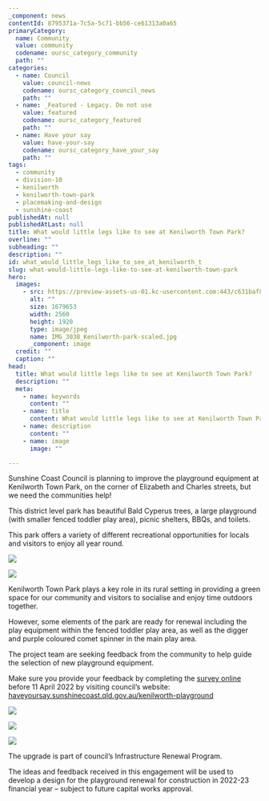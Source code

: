 ```yaml
---
_component: news
contentId: 8795371a-7c5a-5c71-bb56-ce61313a0a65
primaryCategory:
  name: Community
  value: community
  codename: oursc_category_community
  path: ""
categories:
  - name: Council
    value: council-news
    codename: oursc_category_council_news
    path: ""
  - name: _Featured - Legacy. Do not use
    value: featured
    codename: oursc_category_featured
    path: ""
  - name: Have your say
    value: have-your-say
    codename: oursc_category_have_your_say
    path: ""
tags:
  - community
  - division-10
  - kenilworth
  - kenilworth-town-park
  - placemaking-and-design
  - sunshine-coast
publishedAt: null
publishedAtLast: null
title: What would little legs like to see at Kenilworth Town Park?
overline: ""
subheading: ""
description: ""
id: what_would_little_legs_like_to_see_at_kenilworth_t
slug: what-would-little-legs-like-to-see-at-kenilworth-town-park
hero:
  images:
    - src: https://preview-assets-us-01.kc-usercontent.com:443/c631baf8-1b46-001f-580c-d0001b68b4a8/6e647452-2317-4684-a79f-f20d87e6cdcc/IMG_3038_Kenilworth-park-scaled.jpg
      alt: ""
      size: 1679653
      width: 2560
      height: 1920
      type: image/jpeg
      name: IMG_3038_Kenilworth-park-scaled.jpg
      _component: image
  credit: ""
  caption: ""
head:
  title: What would little legs like to see at Kenilworth Town Park?
  description: ""
  meta:
    - name: keywords
      content: ""
    - name: title
      content: What would little legs like to see at Kenilworth Town Park?
    - name: description
      content: ""
    - name: image
      image: ""

---
```

Sunshine Coast Council is planning to improve the playground equipment at Kenilworth Town Park, on the corner of Elizabeth and Charles streets, but we need the communities help!

This district level park has beautiful Bald Cyperus trees, a large playground (with smaller fenced toddler play area), picnic shelters, BBQs, and toilets.

This park offers a variety of different recreational opportunities for locals and visitors to enjoy all year round.

![](https://preview-assets-us-01.kc-usercontent.com:443/c631baf8-1b46-001f-580c-d0001b68b4a8/31837902-67ce-430f-9690-63dc13037bdd/IMG_1870-1024x768.jpeg)

![](https://preview-assets-us-01.kc-usercontent.com:443/c631baf8-1b46-001f-580c-d0001b68b4a8/1634ad24-cf17-4213-bf1f-ee1e70497912/IMG_1877-1024x768.jpeg)

Kenilworth Town Park plays a key role in its rural setting in providing a green space for our community and visitors to socialise and enjoy time outdoors together.

However, some elements of the park are ready for renewal including the play equipment within the fenced toddler play area, as well as the digger and purple coloured comet spinner in the main play area.

The project team are seeking feedback from the community to help guide the selection of new playground equipment.

Make sure you provide your feedback by completing the [survey online](https://haveyoursay.sunshinecoast.qld.gov.au/kenilworth-playground)
&#x20;before 11 April 2022 by visiting council’s website: [haveyoursay.sunshinecoast.qld.gov.au/kenilworth-playground](https://haveyoursay.sunshinecoast.qld.gov.au/kenilworth-playground)


![](https://preview-assets-us-01.kc-usercontent.com:443/c631baf8-1b46-001f-580c-d0001b68b4a8/3747bc13-a274-4a8e-9e81-64df04429604/20220317_112213-1024x576.jpg)

![](https://preview-assets-us-01.kc-usercontent.com:443/c631baf8-1b46-001f-580c-d0001b68b4a8/fa71fde9-8194-4026-b91f-9903a55bf1b1/20220317_112600-576x1024.jpg)

![](https://preview-assets-us-01.kc-usercontent.com:443/c631baf8-1b46-001f-580c-d0001b68b4a8/94ec1d70-ef0f-4d9c-9012-93d9129d136e/20220317_112710-1024x576.jpg)

The upgrade is part of council’s Infrastructure Renewal Program.

The ideas and feedback received in this engagement will be used to develop a design for the playground renewal for construction in 2022-23 financial year – subject to future capital works approval.
